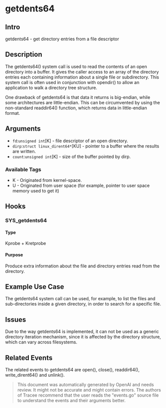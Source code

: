 
# getdents64

## Intro
getdents64 - get directory entries from a file descriptor

## Description
The getdents64() system call is used to read the contents of an open directory 
into a buffer. It gives the caller access to an array of the directory entries 
each containing information about a single file or subdirectory. This system 
call is often used in conjunction with opendir() to allow an application to 
walk a directory tree structure. 

One drawback of getdents64 is that data it returns is big-endian, while 
some architectures are little-endian. This can be circumvented by using the 
non-standard readdir64() function, which returns data in little-endian format. 

## Arguments
* `fd`:`unsigned int`[K] - file descriptor of an open directory.
* `dirp`:`struct linux_dirent64*`[KU] - pointer to  a buffer where the results are written.
* `count`:`unsigned int`[K] - size of the buffer pointed by dirp.

### Available Tags
* K - Originated from kernel-space.
* U - Originated from user space (for example, pointer to user space memory used to get it)

## Hooks
### SYS_getdents64
#### Type
Kprobe + Kretprobe
#### Purpose
Produce extra information about the file and directory entries read from the directory.

## Example Use Case
The getdents64 system call can be used, for example, to list the files and 
sub-directories inside a given directory, in order to search for a specific 
file.

## Issues
Due to the way getdents64 is implemented, it can not be used as a generic 
directory iteration mechanism, since it is affected by the directory structure,
which can vary across filesystems.

## Related Events
The related events to getdents64 are open(), close(), readdir64(), 
write_dirent64() and unlink().

> This document was automatically generated by OpenAI and needs review. It might
> not be accurate and might contain errors. The authors of Tracee recommend that
> the user reads the "events.go" source file to understand the events and their
> arguments better.
